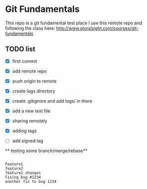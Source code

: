 
# Git Fundamentals 

This repo is a git fundamental test place
I use this remote repo and following the class here: 
http://www.pluralsight.com/courses/git-fundamentals

## TODO list

- [x] first commit
- [x] add remote repo
- [x] push origin to remote
- [x] create logs directory
- [x] create .gitignore and add logs/ in there
- [x] add a new text file
- [x] sharing remotely 
- [x] adding tags
- [ ] add signed tag


** testing some branch/merge/rebase**

```

Feature1
feature2
feature2 changes
Fixing bug #1234
another fix to bug 1234
```
